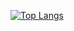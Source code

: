 [![Top Langs](https://github-readme-stats.vercel.app/api/top-langs/?username=yamajunn
)](https://github.com/anuraghazra/github-readme-stats)
